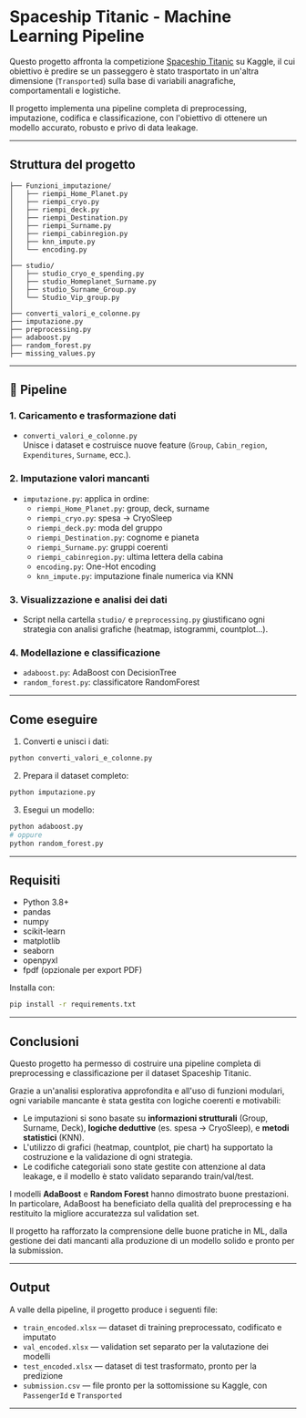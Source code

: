 # Spaceship Titanic - Machine Learning Pipeline

Questo progetto affronta la competizione [Spaceship Titanic](https://www.kaggle.com/competitions/titanic) su Kaggle, il cui obiettivo è predire se un passeggero è stato trasportato in un'altra dimensione (`Transported`) sulla base di variabili anagrafiche, comportamentali e logistiche.

Il progetto implementa una pipeline completa di preprocessing, imputazione, codifica e classificazione, con l'obiettivo di ottenere un modello accurato, robusto e privo di data leakage.

---

## Struttura del progetto

```
├── Funzioni_imputazione/
│   ├── riempi_Home_Planet.py
│   ├── riempi_cryo.py
│   ├── riempi_deck.py
│   ├── riempi_Destination.py
│   ├── riempi_Surname.py
│   ├── riempi_cabinregion.py
│   ├── knn_impute.py
│   └── encoding.py
│
├── studio/
│   ├── studio_cryo_e_spending.py
│   ├── studio_Homeplanet_Surname.py
│   ├── studio_Surname_Group.py
│   └── Studio_Vip_group.py
│
├── converti_valori_e_colonne.py
├── imputazione.py
├── preprocessing.py
├── adaboost.py
├── random_forest.py
├── missing_values.py
```

---

## 🔁 Pipeline

### 1. **Caricamento e trasformazione dati**
- `converti_valori_e_colonne.py`  
  Unisce i dataset e costruisce nuove feature (`Group`, `Cabin_region`, `Expenditures`, `Surname`, ecc.).

### 2. **Imputazione valori mancanti**
- `imputazione.py`: applica in ordine:
  - `riempi_Home_Planet.py`: group, deck, surname
  - `riempi_cryo.py`: spesa → CryoSleep
  - `riempi_deck.py`: moda del gruppo
  - `riempi_Destination.py`: cognome e pianeta
  - `riempi_Surname.py`: gruppi coerenti
  - `riempi_cabinregion.py`: ultima lettera della cabina
  - `encoding.py`: One-Hot encoding
  - `knn_impute.py`: imputazione finale numerica via KNN

### 3. **Visualizzazione e analisi dei dati**
- Script nella cartella `studio/` e `preprocessing.py` giustificano ogni strategia con analisi grafiche (heatmap, istogrammi, countplot...).

### 4. **Modellazione e classificazione**
- `adaboost.py`: AdaBoost con DecisionTree
- `random_forest.py`: classificatore RandomForest

---

## Come eseguire

1. Converti e unisci i dati:
```bash
python converti_valori_e_colonne.py
```

2. Prepara il dataset completo:
```bash
python imputazione.py
```

3. Esegui un modello:
```bash
python adaboost.py
# oppure
python random_forest.py
```

---

## Requisiti

- Python 3.8+
- pandas
- numpy
- scikit-learn
- matplotlib
- seaborn
- openpyxl
- fpdf (opzionale per export PDF)

Installa con:

```bash
pip install -r requirements.txt
```

---

## Conclusioni

Questo progetto ha permesso di costruire una pipeline completa di preprocessing e classificazione per il dataset Spaceship Titanic.

Grazie a un'analisi esplorativa approfondita e all'uso di funzioni modulari, ogni variabile mancante è stata gestita con logiche coerenti e motivabili:

- Le imputazioni si sono basate su **informazioni strutturali** (Group, Surname, Deck), **logiche deduttive** (es. spesa → CryoSleep), e **metodi statistici** (KNN).
- L'utilizzo di grafici (heatmap, countplot, pie chart) ha supportato la costruzione e la validazione di ogni strategia.
- Le codifiche categoriali sono state gestite con attenzione al data leakage, e il modello è stato validato separando train/val/test.

I modelli **AdaBoost** e **Random Forest** hanno dimostrato buone prestazioni. In particolare, AdaBoost ha beneficiato della qualità del preprocessing e ha restituito la migliore accuratezza sul validation set.

Il progetto ha rafforzato la comprensione delle buone pratiche in ML, dalla gestione dei dati mancanti alla produzione di un modello solido e pronto per la submission.

---

## Output

A valle della pipeline, il progetto produce i seguenti file:

- `train_encoded.xlsx` — dataset di training preprocessato, codificato e imputato
- `val_encoded.xlsx` — validation set separato per la valutazione dei modelli
- `test_encoded.xlsx` — dataset di test trasformato, pronto per la predizione
- `submission.csv` — file pronto per la sottomissione su Kaggle, con `PassengerId` e `Transported`


---


